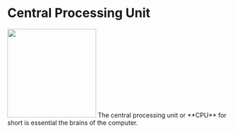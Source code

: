 # Central Processing Unit


<img src="" width="200" height="200">
The central processing unit or **CPU** for short is essential the brains of the computer.
